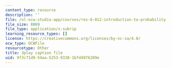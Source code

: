 ```yaml
---
content_type: resource
description: ''
file: /ol-ocw-studio-app/courses/res-6-012-introduction-to-probability-spring-2018/9f3c71d954aa525393381bfd4976289e_J3aMHIajtFc.vtt
file_size: 8069
file_type: application/x-subrip
learning_resource_types: []
license: https://creativecommons.org/licenses/by-nc-sa/4.0/
ocw_type: OCWFile
resourcetype: Other
title: 3play caption file
uid: 9f3c71d9-54aa-5253-9338-1bfd4976289e
---
```

